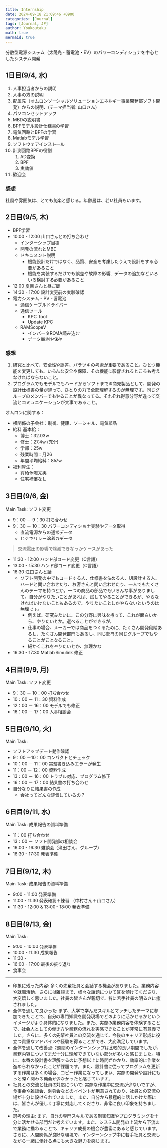```yaml
---
title: Internship
date: 2024-09-18 21:09:46 +0900
categories: [Journal]
tags: [Journal, JP]
author: Youkoutaku
math: true
mermaid: true
---
```


分散型電源システム（太陽光・蓄電池・EV）のパワーコンディショナを中心としたシステム開発

## 1日目(9/4, 水)
1. 人事担当者からの説明
2. 人事の方の説明
3. 配属先（オムロンソーシャルソリューションエネルギー事業開発部ソフト開発）からの説明、(テーマ担当者: 山口さん)
4. パソコンセットアップ
5. MBDの説明書
6. BPFモデル設計仕様書の学習
7. 電気回路とBPFの学習
8. Matlabモデル学習
9. ソフトウェアインストール
10. 計測回路BPFの役割
	1. AD変換
	2. BPF
	3. 実効値
11. 歓迎会

### 感想
社風や雰囲気は、とても気楽と感じる。年齢層は、若い社員もいます。

## 2日目(9/5, 木)
- BPF学習
- 10:00 - 12:00 山口さんとの打ち合わせ
	- インターシップ目標
	- 開発の流れとMBD
	- ドキュメント説明
		- 機能設計だけではなく、品質、安全を考慮したうえで設計をする必要があること
		- 機能を実装するだけでも誤差や故障の影響、データの追加などいろいろ検討する必要があること
- 12:00 夏目さんと昼ご飯
- 14:30 - 17:00 設計変更前の実験確認
- 電力システム - PV - 蓄電池
	- 通信ケーブルドライバー
	- 通信ツール
		- KPC Tool
		- Update KPC
	- RAMScopeV
		- インバータROMA読み込む
		- データ観測や保存

### 感想
1. 研究と比べて、安全性や誤差、バラツキの考慮が重要であること。ひとつ機能を変更しても、いろんな安全や保障、その機能に影響されるところも考えなければならないこと。
2. プログラムでもモデルでもハードからソフトまでの商売製品として、開発の設計仕様書の量が違って、ひとりの力で全部理解するのが無理です。同じグループのメンバーでもやることが異なってる。それぞれ得意分野が違って交流とコミュニケーションが大事であること。

オムロンに関する：
- 横関係の子会社：制御、健康、ソーシャル、電気部品
- 給料 基本給：
	- 博士：32.03w
	- 修士：27.4w (充分)
	- 学部：25w
	- 残業時間：月26
	- 年間平均給料：857w
- 福利厚生：
	- 有給休暇充実
	- 住宅補償なし

## 3日目(9/6, 金)
Main Task: ソフト変更
- 9：00 － 9：30 打ち合わせ 
- 9：30 － 10：30 パワーコンディショナ実験やデータ取得
	- 直流電源からの通常データ
	- じぐでリレー溶着のデータ
> 交流電圧の影響で検測できなっかケースがあった
- 11:30 - 12:00 ハンド部コード変更（C言語）
- 13:00 - 15:30 ハンド部コード変更（C言語）
- 16:30 江口さんと話
	- ソフト開発の中でもコードする人、仕様書を決める人、UI設計する人、ハードと問い合わせたり、お客さんと問い合わせたり、一人でもたくさんのテーマを持つとか。一つの商品の部品でもいろんな事がありまして。自分がやりたいことがあれば、試してやることができるが、やらなければいけないこともあるので、やりたいことしかやらないというのは無理です。
		- 例えば、研究みたいに、この分野に興味を持って、これが面白いから、やりたいとか。選べることができるが。
		- 仕事の場合、メーカーでは商品をつくるために、たくさん開発段階あるし、たくさん開発部門もあるし、同じ部門の同じグループでもやることがことなること。
		- 細かくこれをやりたいとか、無理かな
- 16:30 - 17:30 Matlab Simulink 修正

## 4日目(9/9, 月)
Main Task: ソフト変更
- 9：30 － 10：00 打ち合わせ
- 10：00 － 11：30 資料作成
- 12：00 － 16：00 モデルでも修正
- 16：00 － 17：00 人事相談会

## 5日目(9/10, 火)
Main Task: 
- ソフトアップデート動作確認
- 9：00 －10：00 コンパクトとチェック
- 10：00 － 11：00 実験書き込みエラーが発生
- 11：00 － 12：00 資料作成
- 13：00 － 16：00 トラブル対応、プログラム修正
- 16：00 － 17：00 結果書の打ち合わせ
- 自分なりに結果書の作成
	- 会社ってどんな評価しているの？

## 6日目(9/11, 水)
Main Task: 成果報告の資料準備
- 11：00 打ち合わせ
- 13：00 － ソフト開発部の相談会
- 16:00 - 16:30 雑談会（滝田さん、グループ）
- 16:30 - 17:30 発表準備

## 7日目(9/12, 木)
Main Task: 成果報告の資料準備
- 9:00 - 11:00 発表準備
- 11:00 - 11:30 発表確認＋練習 （中村さん＋山口さん）
- 11:30 - 12:00 & 13:00 - 18:00 発表準備

## 8日目(9/13, 金)
Main Task: 
- 9:00 - 10:00 発表準備
- 10:00 - 11:30 成果報告
- 11:30 - 
- 16:00 - 17:00 最後の振り返り
- 食事会

---
- 印象に残った内容:
  多くの先輩社員と会話する機会がありました。業務内容や就職活動、さらには雑談まで、様々な話題について耳を傾けてくださり、大変嬉しく思いました。社員の皆さんが親切で、特に若手社員の明るさに癒されました。
- 全体を通して良かった:
  まず、大学で学んだスキルとマッチしたテーマに参加できたことで、自分の専門知識を開発現場でどのように活かせるかというイメージがより具体的になりました。また、実際の業務内容を体験することで、社会人としての働き方や業務の流れを実感できたことが非常に有意義でした。さらに、多くの先輩社員との交流を通じて、今後のキャリア形成に役立つ貴重なアドバイスや経験を得ることができ、大変満足しています。
- 全体を通して改善点:
  2週間のインターンシップは比較的長い期間でしたが、業務内容についてまだ十分に理解できていない部分が多いと感じました。特に、本番の設計書を理解するのに予想以上に時間がかかり、効率的に作業を進められなかったことが課題です。また、設計書に従ってプログラムを更新する作業は多くの場合、コピー作業になってしまい、実際の開発や設計にもっと深く関わる機会が少なかったと感じています。
- 社員との交流と社員の対応について:
  実際な作業中に交流が少ないですが、食事会や雑談会、勉強会などのイベントが用意されており、社員との交流の場が十分に設けられていました。また、自分から積極的に話しかけた際には、皆さんが優しく丁寧に対応してくださり、非常に良い印象を持ちました。
- 選考の理由:
  まず、自分の専門スキルである制御知識やプログラミングを十分に活かせる部門だと考えています。また、システム開発の上流から下流まで業務に携わることで、キャリア成長の機会が豊富にあると感じています。さらに、人間関係が良好な環境で、インターンシップ中に若手社員と交流しながら一緒に働ける点にも大きな魅力を感じます。